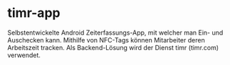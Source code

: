 # timr-app
Selbstentwickelte Android Zeiterfassungs-App, mit welcher man Ein- und Auschecken kann. Mithilfe von NFC-Tags können Mitarbeiter deren Arbeitszeit tracken. Als Backend-Lösung wird der Dienst timr (timr.com) verwendet.
